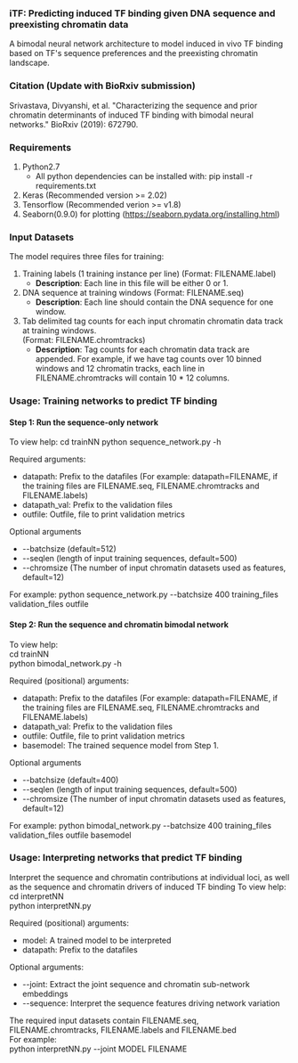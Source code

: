 ### iTF: Predicting induced TF binding given DNA sequence and preexisting chromatin data
A bimodal neural network architecture to model induced in vivo TF binding based on TF's sequence preferences and the preexisting chromatin landscape.

### Citation (Update with BioRxiv submission)
Srivastava, Divyanshi, et al. "Characterizing the sequence and prior chromatin determinants of induced TF binding with bimodal neural networks." BioRxiv (2019): 672790.

### Requirements
1. Python2.7
   + All python dependencies can be installed with: pip install -r requirements.txt
2. Keras (Recommended version >= 2.02)
3. Tensorflow (Recommended verion >= v1.8)
4. Seaborn(0.9.0) for plotting (https://seaborn.pydata.org/installing.html)

### Input Datasets
The model requires three files for training:
1. Training labels (1 training instance per line) (Format: FILENAME.label)
   - **Description**: Each line in this file will be either 0 or 1.  
2. DNA sequence at training windows (Format: FILENAME.seq)
   - **Description**: Each line should contain the DNA sequence for one window. 
3. Tab delimited tag counts for each input chromatin chromatin data track at training windows.  
(Format: FILENAME.chromtracks)
   - **Description**: Tag counts for each chromatin data track are appended. For example, if we have tag counts over 10 binned windows and 12 chromatin tracks, each line in FILENAME.chromtracks will contain 10 * 12 columns.  

### Usage: Training networks to predict TF binding 
#### Step 1: Run the sequence-only network
To view help:
cd trainNN
python sequence_network.py -h

Required arguments: 
- datapath: Prefix to the datafiles (For example: datapath=FILENAME, if the training files are FILENAME.seq, FILENAME.chromtracks and FILENAME.labels)  
- datapath_val: Prefix to the validation files  
- outfile: Outfile, file to print validation metrics  


Optional arguments
- --batchsize (default=512)  
- --seqlen (length of input training sequences, default=500) 
- --chromsize (The number of input chromatin datasets used as features, default=12)

For example: 
python sequence_network.py --batchsize 400 training_files validation_files outfile

#### Step 2: Run the sequence and chromatin bimodal network  
To view help:  
cd trainNN  
python bimodal_network.py -h

Required (positional) arguments: 
- datapath: Prefix to the datafiles (For example: datapath=FILENAME, if the training files are FILENAME.seq, FILENAME.chromtracks and FILENAME.labels)  
- datapath_val: Prefix to the validation files  
- outfile: Outfile, file to print validation metrics  
- basemodel: The trained sequence model from Step 1.

Optional arguments
- --batchsize (default=400)  
- --seqlen (length of input training sequences, default=500) 
- --chromsize (The number of input chromatin datasets used as features, default=12)

For example: 
python bimodal_network.py --batchsize 400 training_files validation_files outfile basemodel 

### Usage: Interpreting networks that predict TF binding
Interpret the sequence and chromatin contributions at individual loci, as well as the sequence and chromatin drivers of induced TF binding
To view help:  
cd interpretNN  
python interpretNN.py  

Required (positional) arguments:  
- model: A trained model to be interpreted
- datapath: Prefix to the datafiles

Optional arguments:   
- --joint: Extract the joint sequence and chromatin sub-network embeddings
- --sequence: Interpret the sequence features driving network variation

The required input datasets contain FILENAME.seq, FILENAME.chromtracks, FILENAME.labels and FILENAME.bed  
For example:  
python interpretNN.py --joint MODEL FILENAME
